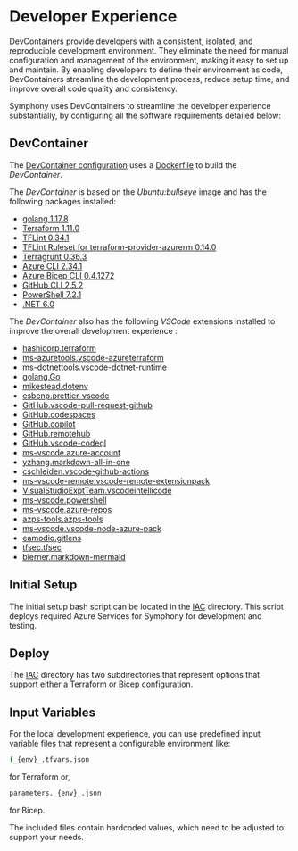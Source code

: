 # Developer Experience

DevContainers provide developers with a consistent, isolated, and reproducible development environment. They eliminate the need for manual configuration and management of the environment, making it easy to set up and maintain. By enabling developers to define their environment as code, DevContainers streamline the development process, reduce setup time, and improve overall code quality and consistency.

Symphony uses DevContainers to streamline the developer experience substantially, by configuring all the software requirements detailed below:

## DevContainer

The [DevContainer configuration](./../.devcontainer/devcontainer.json) uses a [Dockerfile](./../.devcontainer/Dockerfile) to build the _DevContainer_.

The _DevContainer_ is based on the _Ubuntu:bullseye_ image and has the following packages installed:

- [golang 1.17.8](https://go.dev/)
- [Terraform 1.11.0](https://www.terraform.io/)
- [TFLint 0.34.1](https://github.com/terraform-linters/tflint)
- [TFLint Ruleset for terraform-provider-azurerm 0.14.0](https://github.com/terraform-linters/tflint-ruleset-azurerm)
- [Terragrunt 0.36.3](https://terragrunt.gruntwork.io/)
- [Azure CLI 2.34.1](https://docs.microsoft.com/en-us/cli/azure/)
- [Azure Bicep CLI 0.4.1272](https://docs.microsoft.com/en-us/azure/azure-resource-manager/bicep/install)
- [GitHub CLI 2.5.2](https://cli.github.com/)
- [PowerShell 7.2.1](https://github.com/PowerShell/PowerShell)
- [.NET 6.0](https://dotnet.microsoft.com/en-us/download/dotnet)

The _DevContainer_ also has the following _VSCode_ extensions installed to improve the overall development experience :

- [hashicorp.terraform](https://marketplace.visualstudio.com/items?itemName=hashicorp.terraform)
- [ms-azuretools.vscode-azureterraform](https://marketplace.visualstudio.com/items?itemName=ms-azuretools.vscode-azureterraform)
- [ms-dotnettools.vscode-dotnet-runtime](https://marketplace.visualstudio.com/items?itemName=ms-dotnettools.vscode-dotnet-runtime)
- [golang.Go](https://marketplace.visualstudio.com/items?itemName=golang.Go)
- [mikestead.dotenv](https://marketplace.visualstudio.com/items?itemName=mikestead.dotenv)
- [esbenp.prettier-vscode](https://marketplace.visualstudio.com/items?itemName=esbenp.prettier-vscode)
- [GitHub.vscode-pull-request-github](https://marketplace.visualstudio.com/items?itemName=GitHub.vscode-pull-request-github)
- [GitHub.codespaces](https://marketplace.visualstudio.com/items?itemName=GitHub.codespaces)
- [GitHub.copilot](https://marketplace.visualstudio.com/items?itemName=GitHub.copilot)
- [GitHub.remotehub](https://marketplace.visualstudio.com/items?itemName=GitHub.remotehub)
- [GitHub.vscode-codeql](https://marketplace.visualstudio.com/items?itemName=GitHub.vscode-codeql)
- [ms-vscode.azure-account](https://marketplace.visualstudio.com/items?itemName=ms-vscode.azure-account)
- [yzhang.markdown-all-in-one](https://marketplace.visualstudio.com/items?itemName=yzhang.markdown-all-in-one)
- [cschleiden.vscode-github-actions](https://marketplace.visualstudio.com/items?itemName=cschleiden.vscode-github-actions)
- [ms-vscode-remote.vscode-remote-extensionpack](https://marketplace.visualstudio.com/items?itemName=ms-vscode-remote.vscode-remote-extensionpack)
- [VisualStudioExptTeam.vscodeintellicode](https://marketplace.visualstudio.com/items?itemName=VisualStudioExptTeam.vscodeintellicode)
- [ms-vscode.powershell](https://marketplace.visualstudio.com/items?itemName=ms-vscode.powershell)
- [ms-vscode.azure-repos](https://marketplace.visualstudio.com/items?itemName=ms-vscode.azure-repos)
- [azps-tools.azps-tools](https://marketplace.visualstudio.com/items?itemName=azps-tools.azps-tools)
- [ms-vscode.vscode-node-azure-pack](https://marketplace.visualstudio.com/items?itemName=ms-vscode.vscode-node-azure-pack)
- [eamodio.gitlens](https://marketplace.visualstudio.com/items?itemName=eamodio.gitlens)
- [tfsec.tfsec](https://marketplace.visualstudio.com/items?itemName=tfsec.tfsec)
- [bierner.markdown-mermaid](https://marketplace.visualstudio.com/items?itemName=bierner.markdown-mermaid)

## Initial Setup

The initial setup bash script can be located in the  [IAC](./../IAC/) directory. This script deploys required Azure Services for Symphony for development and testing.

## Deploy

The [IAC](./../IAC/) directory has two subdirectories that represent options that support either a Terraform or Bicep configuration.

## Input Variables

For the local development experience, you can use predefined input variable files that represent a configurable environment like:

```bash
(_{env}_.tfvars.json
```

for Terraform or,

```bash
parameters._{env}_.json
```

for Bicep.

The included files contain hardcoded values, which need to be adjusted to support your needs.

